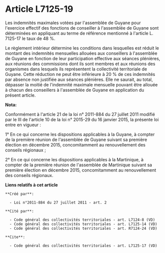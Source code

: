 # Article L7125-19

Les indemnités maximales votées par l'assemblée de Guyane pour l'exercice effectif des fonctions de conseiller à l'assemblée
de Guyane sont déterminées en appliquant au terme de référence mentionné à l'article L. 7125-17 le taux de 48 %. 

Le règlement intérieur détermine les conditions dans lesquelles est réduit le montant des indemnités mensuelles allouées aux
conseillers à l'assemblée de Guyane en fonction de leur participation effective aux séances plénières, aux réunions des
commissions dont ils sont membres et aux réunions des organismes dans lesquels ils représentent la collectivité territoriale
de Guyane. Cette réduction ne peut être inférieure à 20 % de ces indemnités par absence non justifiée aux séances plénières.
Elle ne saurait, au total, dépasser la moitié de l'indemnité maximale mensuelle pouvant être allouée à chacun des conseillers
à l'assemblée de Guyane en application du présent article.

**Nota:**

Conformément à l'article 21 de la loi n° 2011-884 du 27 juillet 2011 modifié par le III de l'article 10 de la loi n° 2015-29
du 16 janvier 2015, la présente loi entre en vigueur : 

1° En ce qui concerne les dispositions applicables à la Guyane, à compter de la première réunion de l'assemblée de Guyane
suivant sa première élection en décembre 2015, concomitamment au renouvellement des     conseils régionaux ; 

2° En ce qui concerne les dispositions applicables à la Martinique, à compter de la première réunion de l'assemblée de
Martinique suivant sa première élection en décembre 2015, concomitamment au renouvellement des     conseils régionaux.

**Liens relatifs à cet article**

	**Créé par**:

	  - Loi n°2011-884 du 27 juillet 2011 - art. 2

	**Cité par**:

	  - Code général des collectivités territoriales - art. L7124-8 (VD)
	  - Code général des collectivités territoriales - art. L7125-14 (VD)
	  - Code général des collectivités territoriales - art. R7124-24 (VD)

	**Cite**:

	  - Code général des collectivités territoriales - art. L7125-17 (VD)
